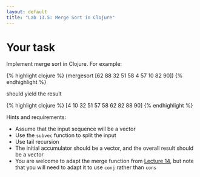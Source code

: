 ```yaml
---
layout: default
title: "Lab 13.5: Merge Sort in Clojure"
---
```


# Your task

Implement merge sort in Clojure.  For example:

{% highlight clojure %}
(mergesort [62 88 32 51 58 4 57 10 82 90])
{% endhighlight %}

should yield the result

{% highlight clojure %}
[4 10 32 51 57 58 62 82 88 90]
{% endhighlight %}

Hints and requirements:

* Assume that the input sequence will be a vector
* Use the `subvec` function to split the input 
* Use tail recursion
* The initial accumulator should be a vector, and the overall result should be a vector
* You are welcome to adapt the merge function from [Lecture 14](../lectures/lecture14.html), but note that you will need to adapt it to use `conj` rather than `cons`
